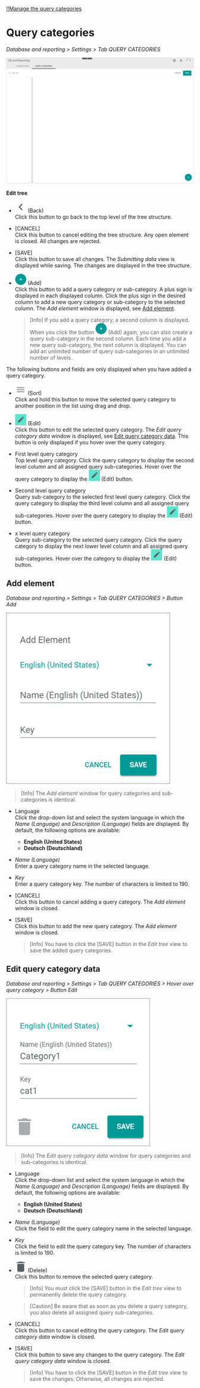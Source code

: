 [!!Manage the query categories](../Integration/02_ManageQueryCategories.md)

# Query categories

*Database and reporting > Settings > Tab QUERY CATEGORIES*

![Query categories](../../Assets/Screenshots/DatabaseAndReporting/Settings/QueryCategories/QueryCategories.png "[Query categories]")

**Edit tree**

- ![Back](../../Assets/Icons/Back02.png "[Back]") (Back)   
    Click this button to go back to the top level of the tree structure. 

- [CANCEL]   
    Click this button to cancel editing the tree structure. Any open element is closed. All changes are rejected. 

- [SAVE]   
    Click this button to save all changes. The *Submitting data* view is displayed while saving. The changes are displayed in the tree structure.

- ![Add](../../Assets/Icons/Plus01.png "[Add]") (Add)   
    Click this button to add a query category or sub-category. A plus sign is displayed in each displayed column. Click the plus sign in the desired column to add a new query category or sub-category to the selected column. The *Add element* window is displayed, see [Add element](#add-element).    

    > [Info] If you add a query category, a second column is displayed. When you click the button ![Add](../../Assets/Icons/Plus01.png "[Add]") (Add) again, you can also create a query sub-category in the second column. Each time you add a new query sub-category, the next column is displayed. You can add an unlimited number of query sub-categories in an unlimited number of levels. 

The following buttons and fields are only displayed when you have added a query category.

- ![Sort](../../Assets/Icons/Sort01.png "[Sort]") (Sort)   
    Click and hold this button to move the selected query category to another position in the list using drag and drop.

[comment]: <> (Sorting geht nicht)

- ![Edit](../../Assets/Icons/Edit03.png "[Edit]") (Edit)   
    Click this button to edit the selected query category. The *Edit query category data* window is displayed, see [Edit query category data](#edit-query-category-data). This button is only displayed if you hover over the query category.

- First level query category   
    Top level query category. Click the query category to display the second level column and all assigned query sub-categories. Hover over the query category to display the ![Edit](../../Assets/Icons/Edit03.png "[Edit]") (Edit) button.

- Second level query category   
    Query sub-category to the selected first level query category. Click the query category to display the third level column and all assigned query sub-categories. Hover over the query category to display the ![Edit](../../Assets/Icons/Edit03.png "[Edit]") (Edit) button.

- x level query category   
    Query sub-category to the selected query category. Click the query category to display the next lower level column and all assigned query sub-categories. Hover over the category to display the ![Edit](../../Assets/Icons/Edit03.png "[Edit]") (Edit) button.


## Add element

*Database and reporting > Settings > Tab QUERY CATEGORIES > Button Add*

![Add element](../../Assets/Screenshots/DatabaseAndReporting/Settings/QueryCategories/AddElement.png "[Add element]")

> [Info] The *Add element* window for query categories and sub-categories is identical.

- Language   
    Click the drop-down list and select the system language in which the *Name (Language)* and *Description (Language)* fields are displayed. By default, the following options are available:
    - **English (United States)**
    - **Deutsch (Deutschland)**

- *Name (Language)*   
    Enter a query category name in the selected language.

- *Key*   
    Enter a query category key. The number of characters is limited to 190.

- [CANCEL]   
    Click this button to cancel adding a query category. The *Add element* window is closed.

- [SAVE]   
    Click this button to add the new query category. The *Add element* window is closed.

    > [Info] You have to click the [SAVE] button in the *Edit tree* view to save the added query categories.


## Edit query category data

*Database and reporting > Settings > Tab QUERY CATEGORIES > Hover over query category > Button Edit*

![Edit query category data](../../Assets/Screenshots/DatabaseAndReporting/Settings/QueryCategories/CategoryData.png "[Edit query category data]")

> [Info] The *Edit query category data* window for query categories and sub-categories is identical.

- Language   
    Click the drop-down list and select the system language in which the *Name (Language)* and *Description (Language)* fields are displayed. By default, the following options are available:
    - **English (United States)**
    - **Deutsch (Deutschland)**

- *Name (Language)*   
    Click the field to edit the query category name in the selected language.

- *Key*   
    Click the field to edit the query category key. The number of characters is limited to 190.

- ![Delete](../../Assets/Icons/Trash01.png "[Delete]") (Delete)   
    Click this button to remove the selected query category.

    > [Info] You must click the [SAVE] button in the *Edit tree* view to permanently delete the query category.

    > [Caution] Be aware that as soon as you delete a query category, you also delete all assigned query sub-categories.

- [CANCEL]   
    Click this button to cancel editing the query category. The *Edit query category data* window is closed.

- [SAVE]   
    Click this button to save any changes to the query category. The *Edit query category data* window is closed.

    > [Info] You have to click the [SAVE] button in the *Edit tree* view to save the changes. Otherwise, all changes are rejected.
